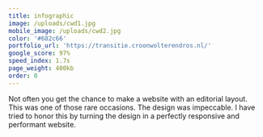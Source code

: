 ```yaml
---
title: infographic
image: /uploads/cwd1.jpg
mobile_image: /uploads/cwd2.jpg
color: '#682c66'
portfolio_url: 'https://transitie.croonwolterendros.nl/'
google_score: 97%
speed_index: 1.7s
page_weight: 400kb
order: 0
---
```


Not often you get the chance to make a website with an editorial layout. This was one of those rare occasions. The design was impeccable. I have tried to honor this by turning the design in a perfectly responsive and performant website.
